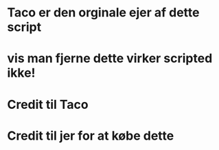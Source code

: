 # Taco er den orginale ejer af dette script

# vis man fjerne dette virker scripted ikke!

# Credit til Taco
# Credit til jer for at købe dette
